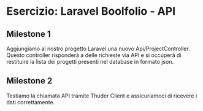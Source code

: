 Esercizio: Laravel Boolfolio - API
===
## Milestone 1
Aggiungiamo al nostro progetto Laravel una nuovo Api/ProjectController. Questo controller risponderà a delle richieste via API e si occuperà di restituire la lista dei progetti presenti nel database in formato json.
## Milestone 2
Testiamo la chiamata API tramite Thuder Client e assicuriamoci di ricevere i dati correttamente.
